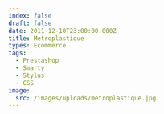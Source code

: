 ```yaml
---
index: false
draft: false
date: 2011-12-10T23:00:00.000Z
title: Metroplastique
types: Ecommerce
tags:
  - Prestashop
  - Smarty
  - Stylus
  - CSS
image:
  src: /images/uploads/metroplastique.jpg
---
```

